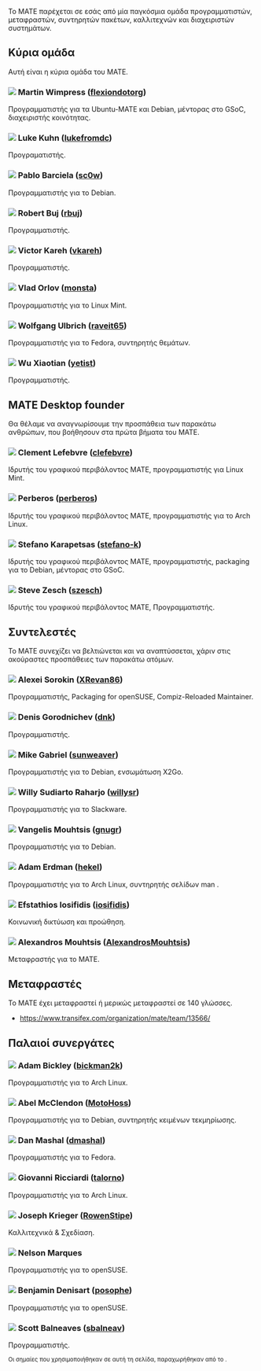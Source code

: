 <!--
.. link:
.. description:
.. tags:
.. date: 2011-12-05 07:25:21
.. title: Ομάδα
.. slug: team
-->

Το MATE παρέχεται σε εσάς από μία παγκόσμια ομάδα προγραμματιστών, μεταφραστών,
συντηρητών πακέτων, καλλιτεχνών και διαχειριστών συστημάτων.

## Κύρια ομάδα

Αυτή είναι η κύρια ομάδα του MATE.

### ![](/assets/img/flags/32/United%20Kingdom\(Great%20Britain\).png) Martin Wimpress ([flexiondotorg](https://github.com/flexiondotorg))

Προγραμματιστής για τα Ubuntu-MATE και Debian, μέντορας στο GSoC, διαχειριστής κοινότητας.

### ![](/assets/img/flags/32/USA.png) Luke Kuhn ([lukefromdc](https://github.com/lukefromdc))

Προγραματιστής.

### ![](/assets/img/flags/32/Galicia.png) Pablo Barciela ([sc0w](https://github.com/sc0w))

Προγραμματιστής για το Debian.

### ![](/assets/img/flags/32/Catalonia.png) Robert Buj ([rbuj](https://github.com/rbuj))

Προγραμματιστής.

### ![](/assets/img/flags/32/Puerto%20Rico.png) Victor Kareh ([vkareh](https://github.com/vkareh))

Προγραμματιστής.

### ![](/assets/img/flags/32/Russian%20Federation.png) Vlad Orlov ([monsta](https://github.com/monsta))

Προγραμματιστής για το Linux Mint.

### ![](/assets/img/flags/32/Germany.png) Wolfgang Ulbrich ([raveit65](https://github.com/raveit65))

Προγραμματιστής για το Fedora, συντηρητής θεμάτων.

### ![](/assets/img/flags/32/China.png) Wu Xiaotian ([yetist](https://github.com/yetist))

Προγραμματιστής.



## MATE Desktop founder

Θα θέλαμε να αναγνωρίσουμε την προσπάθεια των παρακάτω ανθρώπων, 
που βοήθησουν στα πρώτα βήματα του MATE.

### ![](/assets/img/flags/32/France.png) Clement Lefebvre ([clefebvre](https://github.com/clefebvre))

Ιδρυτής του γραφικού περιβάλοντος MATE, προγραμματιστής για Linux Mint.

### ![](/assets/img/flags/32/Argentina.png) Perberos ([perberos](https://github.com/perberos))

Ιδρυτής του γραφικού περιβάλοντος MATE, προγραμματιστής για το Arch Linux.

### ![](/assets/img/flags/32/Italy.png) Stefano Karapetsas ([stefano-k](https://github.com/stefano-k))

Ιδρυτής του γραφικού περιβάλοντος MATE, προγραμματιστής, packaging για το Debian, μέντορας στο GSoC.

### ![](/assets/img/flags/32/USA.png) Steve Zesch ([szesch](https://github.com/szesch))

Ιδρυτής του γραφικού περιβάλοντος MATE, Προγραμματιστής.



## Συντελεστές

Το MATE συνεχίζει να βελτιώνεται και να αναπτύσσεται, χάριν στις ακούραστες προσπάθειες
των παρακάτω ατόμων.

### ![](/assets/img/flags/32/Russian%20Federation.png) Alexei Sorokin ([XRevan86](https://github.com/XRevan86))

Προγραμματιστής, Packaging for openSUSE, Compiz-Reloaded Maintainer.

### ![](/assets/img/flags/32/Russian%20Federation.png) Denis Gorodnichev ([dnk](https://github.com/dnk))

Προγραμματιστής.

### ![](/assets/img/flags/32/Germany.png) Mike Gabriel ([sunweaver](https://github.com/sunweaver))

Προγραμματιστής για το Debian, ενσωμάτωση X2Go.

### ![](/assets/img/flags/32/Indonesia.png) Willy Sudiarto Raharjo ([willysr](https://github.com/willysr))

Προγραμματιστής για το Slackware.

### ![](/assets/img/flags/32/Greece.png) Vangelis Mouhtsis ([gnugr](https://github.com/gnugr))

Προγραμματιστής για το Debian.

### ![](/assets/img/flags/32/USA.png) Adam Erdman ([hekel](https://github.com/hekel))

Προγραμματιστής για το Arch Linux, συντηρητής σελίδων man .

### ![](/assets/img/flags/32/Greece.png) Efstathios Iosifidis ([iosifidis](https://github.com/iosifidis))

Κοινωνική δικτύωση και προώθηση.

### ![](/assets/img/flags/32/Greece.png) Alexandros Mouhtsis ([AlexandrosMouhtsis](https://github.com/AlexandrosMouhtsis))

Μεταφραστής για το MATE.



## Μεταφραστές

Το MATE έχει μεταφραστεί ή μερικώς μεταφραστεί σε 140 γλώσσες.

  * <https://www.transifex.com/organization/mate/team/13566/>



## Παλαιοί συνεργάτες

### ![](/assets/img/flags/32/USA.png) Adam Bickley ([bickman2k](https://github.com/bickman2k))

Προγραμματιστής για το Arch Linux.

### ![](/assets/img/flags/32/USA.png) Abel McClendon ([MotoHoss](https://github.com/MotoHoss))

Προγραμματιστής για το Debian, συντηρητής κειμένων τεκμηρίωσης.

### ![](/assets/img/flags/32/USA.png) Dan Mashal ([dmashal](https://github.com/dmashal))

Προγραμματιστής για το Fedora.

### ![](/assets/img/flags/32/Italy.png) Giovanni Ricciardi ([talorno](https://github.com/talorno))

Προγραμματιστής για το Arch Linux.

### ![](/assets/img/flags/32/USA.png) Joseph Krieger ([RowenStipe](https://github.com/RowenStipe))

Καλλιτεχνικά & Σχεδίαση.

### ![](/assets/img/flags/32/Portugal.png) Nelson Marques

Προγραμματιστής για το openSUSE.

### ![](/assets/img/flags/32/France.png) Benjamin Denisart ([posophe](https://github.com/posophe))

Προγραμματιστής για το openSUSE.

### ![](/assets/img/flags/32/Canada.png) Scott Balneaves ([sbalneav](https://github.com/sbalneav))

Προγραμματιστής.



<small>
Οι σημαίες που χρησιμοποιήθηκαν σε αυτή τη σελίδα, παραχωρήθηκαν από το <http://www.icondrawer.com>.
</small>
